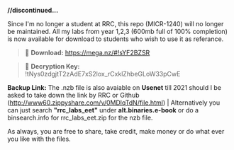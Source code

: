 **//discontinued...**

Since I'm no longer a student at RRC, this repo (MICR-1240) will no longer be maintained. All my labs from year 1,2,3 (600mb full of 100% completion) is now available for download to students who wish to use it as referance. 
>:paperclip: **Download:** https://mega.nz/#!sYF2BZSR

>:key: **Decryption Key:** !tNys0zdgjtT2zAdE7xS2lox_rCxklZhbeGLoW33pCwE

**Backup Link:** The .nzb file is also avaiable on **Usenet** till 2021 should I be asked to take down the link by RRC or Github (http://www60.zippyshare.com/v/0MDlqTdN/file.html) | Alternatively you can just search **"rrc_labs_eet"** under **alt.binaries.e-book** or do a binsearch.info for rrc_labs_eet.zip for the nzb file.

As always, you are free to share, take credit, make money or do what ever you like with the files. 
